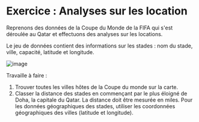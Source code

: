 # Exercice : Analyses sur les location

Reprenons des données de la Coupe du Monde de la FIFA qui s'est déroulée au Qatar et effectuons des analyses sur les locations.

Le jeu de données contient des informations sur les stades : nom du stade, ville, capacité, latitude et longitude.

![image](https://user-images.githubusercontent.com/123749462/226389936-5d40a08b-aa38-4329-a828-8422db562855.png)


Travaille à faire :

1. Trouver toutes les villes hôtes de la Coupe du monde sur la carte.
2. Classer la distance des stades en commençant par le plus éloigné de Doha, la capitale du Qatar. La distance doit être mesurée en miles. Pour les données géographiques des stades, utiliser les coordonnées géographiques des villes (latitude et longitude).



